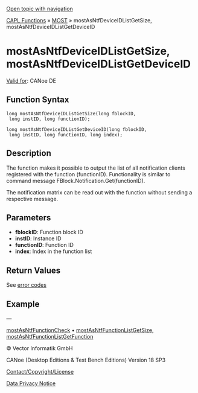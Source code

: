 [Open topic with navigation](../../../../../CANoeDEFamily.htm#Topics/CAPLFunctions/MOST/Functions/CAPLfunctionMOSTAsNTFDeviceIDListGetSize.md)

[CAPL Functions](../../CAPLfunctions.md) » [MOST](../CAPLfunctionsMOSTOverview.md) » mostAsNtfDeviceIDListGetSize, mostAsNtfDeviceIDListGetDeviceID

# mostAsNtfDeviceIDListGetSize, mostAsNtfDeviceIDListGetDeviceID

[Valid for](../../../Shared/FeatureAvailability.md):  CANoe DE

## Function Syntax

```plaintext
long mostAsNtfDeviceIDListGetSize(long fblockID, 
 long instID, long functionID);
```

```plaintext
long mostAsNtfDeviceIDListGetDeviceID(long fblockID, 
 long instID, long functionID, long index);
```

## Description

The function makes it possible to output the list of all notification clients registered with the function (functionID). Functionality is similar to command message FBlock.Notification.Get(functionID).

The notification matrix can be read out with the function without sending a respective message.

## Parameters

- **fblockID**: Function block ID
- **instID**: Instance ID
- **functionID**: Function ID
- **index**: Index in the function list

## Return Values

See [error codes](../CAPLfunctionsMOSTErrorCodes.md)

## Example

—

[mostAsNtfFunctionCheck](CAPLfunctionMOSTAsNTFFunctionCheck.md) • [mostAsNtfFunctionListGetSize, mostAsNtfFunctionListGetFunction](CAPLfunctionMOSTAsNTFFunctionListGetSize.md)

© Vector Informatik GmbH

CANoe (Desktop Editions & Test Bench Editions) Version 18 SP3

[Contact/Copyright/License](../../../Shared/ContactCopyrightLicense.md)

[Data Privacy Notice](https://www.vector.com/int/en/company/get-info/privacy-policy/)
